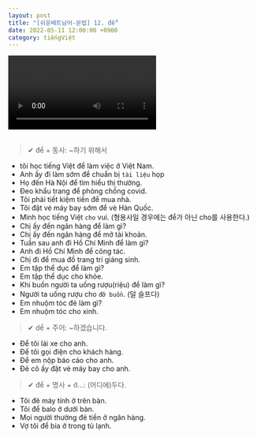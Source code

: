 ```yaml
---
layout: post
title: "[쉬운베트남어-문법] 12. để"
date: 2022-05-11 12:00:00 +0900
category: tiếngViệt
---
```


<div class="video-container">
    <video id="player" class="video-js vjs-default-skin vjs-big-play-centered" data-json="/public/json/쉬운베트남어-문법12과.json"></video>
</div>

<br>

> ✔ để + 동사: ~하기 위해서
- tôi học tiếng Việt để làm việc ở Việt Nam.
- Anh ấy đi làm sớm để chuẩn bị ``tài liệu`` họp
- Họ đến Hà Nội để tìm hiểu thị thường.
- Đeo khẩu trang để phòng chống covid.
- Tôi phải tiết kiệm tiền để mua nhà.
- Tôi đật vé máy bay sớm để vè Hàn Quốc.
- Mình học tiếng Việt ``cho`` vui. (형용사일 경우에는 để가 아닌 cho를 사용한다.)
- Chị ấy đến ngân hàng để làm gì?
- Chị ấy đến ngân hàng để mở tài khoản.
- Tuần sau anh đi Hồ Chí Minh để làm gì?
- Anh đi Hồ Chí Mình để công tác.
- Chị đi để mua đồ trang trí giáng sinh.
- Em tập thể dục để làm gì?
- Em tập thể dục cho khỏe.
- Khi buồn người ta uống rượu(riệu) để làm gì?
- Người ta uống rượu cho ``đỡ buồn``. (덜 슬프다)
- Em nhuộm tóc đẻ làm gì?
- Em nhuộm tóc cho xinh.

> ✔ dể + 주어: ~하겠습니다.
- Để tôi lái xe cho anh.
- Để tôi gọi điện cho khách hàng.
- Để em nộp báo cáo cho anh.
- Đẻ cô ấy đặt vé máy bay cho anh.

> ✔ để + 명사 + ở...: (어디에)두다.
- Tôi đẻ máy tính ở trên bàn.
- Tôi để balo ở dưới bàn.
- Mọi người thường đẻ tiền ở ngân hàng.
- Vợ tôi để bia ở trong tủ lạnh.